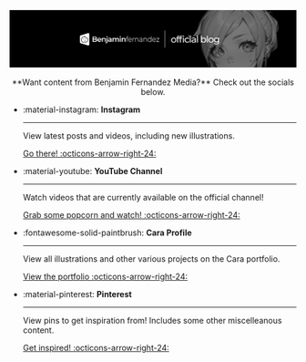 ![Logo](../assets/images/blog_banner.png)
<center> **Want content from Benjamin Fernandez Media?** Check out the socials below.</center>

<!--Newer version -->
<div class="grid cards" markdown>

-   :material-instagram: __Instagram__

    ---

    View latest posts and videos, including new illustrations.

    [Go there! :octicons-arrow-right-24:](https://instagram.com/benfernandezmedia)

-   :material-youtube: __YouTube Channel__

    ---

    Watch videos that are currently available on the official channel!

    [Grab some popcorn and watch! :octicons-arrow-right-24:](https://youtube.com/benfernandezmedia)

-   :fontawesome-solid-paintbrush: __Cara Profile__

    ---

    View all illustrations and other various projects on the Cara portfolio.

    [View the portfolio :octicons-arrow-right-24:](https://cara.app/benfernandezmedia)

-   :material-pinterest: __Pinterest__

    ---

    View pins to get inspiration from! Includes some other miscelleanous content.

    [Get inspired! :octicons-arrow-right-24:](https://pinterest.com/benfernandezmedia)

</div>
